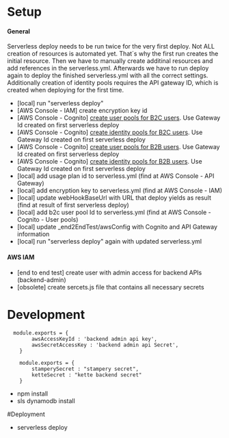 # Setup
#### General
Serverless deploy needs to be run twice for the very first deploy. Not ALL creation of resources is automated yet. That´s why the first run creates the initial resource. Then we have to manually create additinal resources and add references in the serverless.yml. Afterwards we have to run deploy again to deploy the finished serverless.yml with all the correct settings. Additionally creation of identity pools requires the API gateway ID, which is created when deploying for the first time.

- [local] run "serverless deploy"
- [AWS Console - IAM] create encryption key id
- [AWS Console - Cognito] [create user pools for B2C users](https://serverless-stack.com/chapters/create-a-cognito-user-pool.html). Use Gateway Id created on first serverless deploy
- [AWS Console - Cognito] [create identity pools for B2C users](https://serverless-stack.com/chapters/create-a-cognito-identity-pool.html). Use Gateway Id created on first serverless deploy
- [AWS Console - Cognito] [create user pools for B2B users](https://serverless-stack.com/chapters/create-a-cognito-user-pool.html). Use Gateway Id created on first serverless deploy
- [AWS Console - Cognito] [create identity pools for B2B users](https://serverless-stack.com/chapters/create-a-cognito-identity-pool.html). Use Gateway Id created on first serverless deploy
- [local] add usage plan id to serverless.yml (find at AWS Console - API Gateway)
- [local] add encryption key to serverless.yml (find at AWS Console - IAM)
- [local] update webHookBaseUrl with URL that deploy yields as result (find at result of first serverless deploy)
- [local] add b2c user pool Id to serverless.yml (find at AWS Console - Cognito - User pools)
- [local] update _end2EndTest/awsConfig with Cognito and API Gateway information 
- [local] run "serverless deploy" again with updated serverless.yml

#### AWS IAM
- [end to end test] create user with admin access for backend APIs (backend-admin)
- [obsolete] create sercets.js file that contains all necessary secrets

# Development
      
      module.exports = {
            awsAccessKeyId : 'backend admin api key',
            awsSecretAccessKey : 'backend admin api Secret',
        }

        module.exports = {
            stamperySecret : "stampery secret",
            ketteSecret : "kette backend secret"
        }

- npm install
- sls dynamodb install

#Deployment

- serverless deploy
